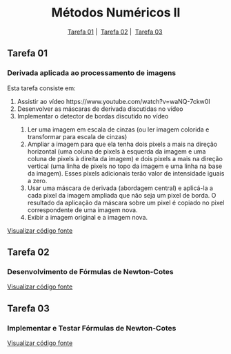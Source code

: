 <h1 align = "center">Métodos Numéricos II</h1>

<p align = "center">
   <a href="Tarefa-01">Tarefa 01</a>&nbsp;|&nbsp;
   <a href="Tarefa-02">Tarefa 02</a>&nbsp;|&nbsp;
   <a href="Tarefa-03">Tarefa 03</a>&nbsp;
</p>

<h2>Tarefa 01</h2>

<h3>Derivada aplicada ao processamento de imagens</h3>

Esta tarefa consiste em:

<ol>
  <li>Assistir ao vídeo https://www.youtube.com/watch?v=waNQ-7ckw0I</li>
  <li>Desenvolver as máscaras de derivada discutidas no vídeo</li>
  <li>Implementar o detector de bordas discutido no vídeo</li>
    <ol>
      <li>Ler uma imagem em escala de cinzas (ou ler imagem colorida e transformar para escala de cinzas)</li>
      <li>Ampliar a imagem para que ela tenha dois pixels a mais na direção horizontal (uma coluna de pixels à esquerda da imagem e uma coluna de pixels à direita da imagem) e dois pixels a mais na direção vertical (uma linha de pixels no topo da imagem e uma linha na base da imagem). Esses pixels adicionais terão valor de intensidade iguais a zero.</li>
      <li>Usar uma máscara de derivada (abordagem central) e aplicá-la a cada pixel da imagem ampliada que não seja um pixel de borda. O resultado da aplicação da máscara sobre um pixel é copiado no pixel correspondente de uma imagem nova.</li>
      <li>Exibir a imagem original e a imagem nova.</li>
    </ol>
</ol>

<a href="">Visualizar código fonte</a>

<h2>Tarefa 02</h2>

<h3>Desenvolvimento de Fórmulas de Newton-Cotes
</h3>

<a href="">Visualizar código fonte</a>

<h2>Tarefa 03</h2>

<h3>Implementar e Testar Fórmulas de Newton-Cotes
</h3>

<a href="">Visualizar código fonte</a>
